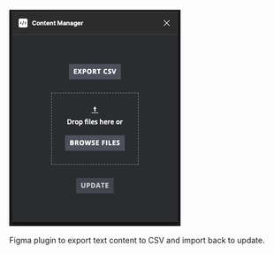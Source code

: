 ![Plugin screenshot](docs/images/Plugin-screenshot.png)

Figma plugin to export text content to CSV and import back to update.
